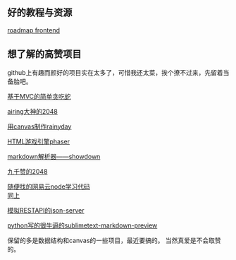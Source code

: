 ## 好的教程与资源
[roadmap frontend](https://roadmap.sh/frontend)

## 想了解的高赞项目
github上有趣而颜好的项目实在太多了，可惜我还太菜，挨个撩不过来，先留着当备胎吧。


[基于MVC的简单贪吃蛇](https://github.com/leeenx/snake) 

[airing大神的2048](https://github.com/airingursb/2048) 

[用canvas制作rainyday](https://github.com/maroslaw/rainyday.js)

[HTML游戏引擎phaser](https://github.com/photonstorm/phaser)

[markdown解析器——showdown](https://github.com/showdownjs/showdown)

[九千赞的2048](https://github.com/gabrielecirulli/2048)   

[随便找的网易云node学习代码](https://github.com/shenger153/blog2)   
[同上](https://github.com/shenshuai89/nodejs)

[模拟RESTAPI的json-server](https://github.com/typicode/json-server)

[python写的很牛逼的sublimetext-markdown-preview](https://github.com/revolunet/sublimetext-markdown-preview)

保留的多是数据结构和canvas的一些项目，最近要搞的。
当然真爱是不会取赞的。
